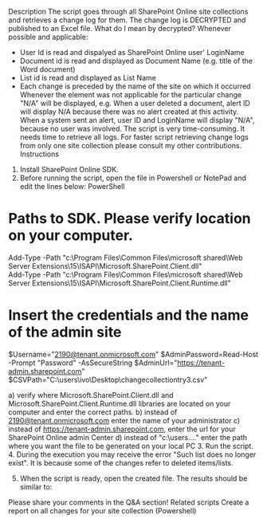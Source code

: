 Description
The script goes through all SharePoint Online site collections and retrieves a change log for them. The change log is DECRYPTED and published to an Excel file.
What do I mean by decrypted?
Whenever possible and applicable:
- User Id is read and dispalyed as SharePoint Online user' LoginName
- Document id is read and displayed as Document Name (e.g. title of the Word document)
- List id is read and displayed as List Name
- Each change is preceded by the name of the site on which it occurred
Whenever the element was not applicable for the particular change "N/A" will be displayed, e.g.
When a user deleted a document, alert ID will display N/A because there was no alert created at this activity.
When a system sent an alert, user ID and LoginName will display "N/A", because no user was involved.
The script is very time-consuming. It needs time to retrieve all logs.
For faster script retrieving change logs from only one site collection please consult my other contributions.
Instructions
1. Install SharePoint Online SDK.
2. Before running the script, open the file in Powershell or NotePad and edit the lines below:
PowerShell
# Paths to SDK. Please verify location on your computer. 
Add-Type -Path "c:\Program Files\Common Files\microsoft shared\Web Server Extensions\15\ISAPI\Microsoft.SharePoint.Client.dll"  
Add-Type -Path "c:\Program Files\Common Files\microsoft shared\Web Server Extensions\15\ISAPI\Microsoft.SharePoint.Client.Runtime.dll"  
 
# Insert the credentials and the name of the admin site 
$Username="2190@tenant.onmicrosoft.com" 
$AdminPassword=Read-Host -Prompt "Password" -AsSecureString 
$AdminUrl="https://tenant-admin.sharepoint.com" 
$CSVPath="C:\users\ivo\Desktop\changecollectiontry3.csv"
 
a) verify where Microsoft.SharePoint.Client.dll and Microsoft.SharePoint.Client.Runtime.dll libraries are located on your computer and enter the correct paths.
b) instead of 2190@tenant.onmicrosoft.com enter the name of your administrator
c) instead of https://tenant-admin.sharepoint.com, enter the url for your SharePoint Online admin Center
d) instead of "c:\users\...."  enter the path where you want the file to be generated on your local PC
3. Run the script. 
4. During the execution you may receive the error "Such list does no longer exist". It is because some of the changes refer to deleted items/lists.

5. When the script is ready, open the created file. The results should be similar to:

Please share your comments in the Q&A section!
Related scripts
Create a report on all changes for your site collection (Powershell)
